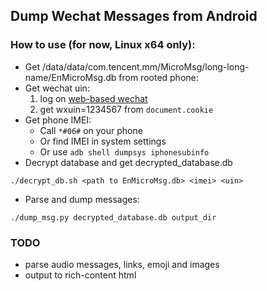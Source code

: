 ## Dump Wechat Messages from Android

### How to use (for now, Linux x64 only):

+ Get /data/data/com.tencent.mm/MicroMsg/long-long-name/EnMicroMsg.db from rooted phone:
+ Get wechat uin:
	1. log on [web-based wechat](https://wx.qq.com)
	2. get wxuin=1234567 from `document.cookie`
+ Get phone IMEI:
	+ Call `*#06#` on your phone
	+ Or find IMEI in system settings
	+ Or use `adb shell dumpsys iphonesubinfo`
+ Decrypt database and get decrypted_database.db
```
./decrypt_db.sh <path to EnMicroMsg.db> <imei> <uin>
```
+ Parse and dump messages:
```
./dump_msg.py decrypted_database.db output_dir
```

### TODO
+ parse audio messages, links, emoji and images
+ output to rich-content html
